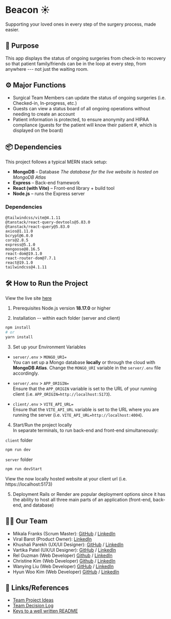 # Beacon ☀️

Supporting your loved ones in every step of the surgery process, made easier.

## 💬 Purpose

This app displays the status of ongoing surgeries from check-in to recovery so that patient family/friends can be in the loop at every step, from anywhere --- not just the waiting room.

## ⚙️ Major Functions

-   Surgical Team Members can update the status of ongoing surgeries (i.e. Checked-in, In-progress, etc.)
-   Guests can view a status board of all ongoing operations without needing to create an account
-   Patient information is protected, to ensure anonymity and HIPAA compliance (guests for the patient will know their patient #, which is displayed on the board)

## 📦 Dependencies

This project follows a typical MERN stack setup:

-   **MongoDB** – Database
    _The database for the live website is hosted on MongoDB Atlas_
-   **Express** – Back-end framework
-   **React (with Vite)** – Front-end library + build tool
-   **Node.js** – runs the Express server

### Dependencies

    @tailwindcss/vite@4.1.11
    @tanstack/react-query-devtools@5.83.0
    @tanstack/react-query@5.83.0
    axios@1.11.0
    bcrypt@6.0.0
    cors@2.8.5
    express@5.1.0
    mongoose@8.16.5
    react-dom@19.1.0
    react-router-dom@7.7.1
    react@19.1.0
    tailwindcss@4.1.11

## 🛠️ How to Run the Project

View the live site [here](https://melodious-liberation-production.up.railway.app/)

1. Prerequisites
   Node.js version **18.17.0** or higher

2. Installation -- within each folder (server and client)

```bash
npm install
# or
yarn install
```

3. Set up your Environment Variables

-   `server/.env` > `MONGO_URI=`  
    You can set up a Mongo database **locally** or through the cloud with **MongoDB Atlas**. Change the `MONGO_URI` variable in the `server/.env` file accordingly.

-   `server/.env` > `APP_ORIGIN=`  
    Ensure that the `APP_ORIGIN` variable is set to the URL of your running client (i.e. `APP_ORIGIN=http://localhost:5173`).

-   `client/.env` > `VITE_API_URL=`  
    Ensure that the `VITE_API_URL` variable is set to the URL where you are running the server (i.e. `VITE_API_URL=http://localhost:4004`).

4. Start/Run the project locally  
   In separate terminals, to run back-end and front-end simultaneously:

`client` folder

```bash
npm run dev
```

`server` folder

```bash
npm run devStart
```

View the now locally hosted website at your client url (i.e. https://localhost:5173)

5. Deployment
   Rails or Render are popular deployment options since it has the ability to host all three main parts of an application (front-end, back-end, and database)

## 🧑‍💻 Our Team

-   Mikala Franks (Scrum Master): [GitHub](https://github.com/mikalafranks) / [LinkedIn](https://www.linkedin.com/in/mikala-franks-8b21b52a3/)
-   Viral Barot (Product Owner): [LinkedIn](https://www.linkedin.com/in/viral-barot-mba/)
-   Khushali Parekh (UX/UI Designer): [GitHub](https://github.com/Khush413) / [LinkedIn](https://www.linkedin.com/in/khushali-parekh/)
-   Vartika Patel (UX/UI Designer): [GitHub](https://github.com/vartika99) / [LinkedIn](https://www.linkedin.com/in/vartikapatel/)
-   Rel Guzman (Web Developer) [Github](https://github.com/rgap) / [LinkedIn](https://www.linkedin.com/in/relguzman/)
-   Christine Kim (Web Developer) [Github](https://github.com/cfkim) / [LinkedIn](https://www.linkedin.com/me?trk=p_mwlite_feed-secondary_nav)
-   Wanying Liu (Web Developer) [GitHub](https://github.com/TheClaireLiu) / [LinkedIn](https://www.linkedin.com/in/wanying--liu/)
-   Hyun Woo Kim (Web Developer) [GitHub](https://github.com/hynwkm) / [LinkedIn](https://www.linkedin.com/in/hyunwoo-kim/)

## 🔗 Links/References

-   [Team Project Ideas](https://github.com/chingu-voyages/V56-tier2-team-24/blob/develop/docs/team_project_ideas.md)
-   [Team Decision Log](https://github.com/chingu-voyages/V56-tier2-team-24/blob/develop/docs/team_decision_log.md)
-   [Keys to a well written README](https://tinyurl.com/yk3wubft)

